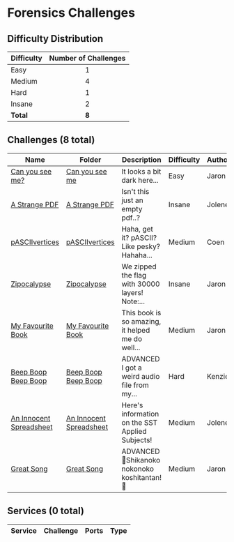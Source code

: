 # Forensics Challenges

## Difficulty Distribution
| Difficulty | Number of Challenges |
|------------|:--------------------:|
| Easy | 1 |
| Medium | 4 |
| Hard | 1 |
| Insane | 2 |
| **Total** | **8** |

## Challenges (8 total)
| Name | Folder | Description | Difficulty | Author |
|------|--------|-------------|------------|--------|
| [Can you see me?](<./Can you see me>) | [Can you see me](<./Can you see me>) | It looks a bit dark here... | Easy | Jaron |
| [A Strange PDF](<./A Strange PDF>) | [A Strange PDF](<./A Strange PDF>) | Isn't this just an empty pdf..? | Insane | Jolene |
| [pASCIIvertices](<./pASCIIvertices>) | [pASCIIvertices](<./pASCIIvertices>) | Haha, get it? pASCII? Like pesky? Hahaha... | Medium | Coen |
| [Zipocalypse](<./Zipocalypse>) | [Zipocalypse](<./Zipocalypse>) | We zipped the flag with 30000 layers! Note:... | Insane | Jaron |
| [My Favourite Book](<./My Favourite Book>) | [My Favourite Book](<./My Favourite Book>) | This book is so amazing, it helped me do well... | Medium | Jaron |
| [Beep Boop Beep Boop](<./Beep Boop Beep Boop>) | [Beep Boop Beep Boop](<./Beep Boop Beep Boop>) | ADVANCED I got a weird audio file from my... | Hard | Kenzie |
| [An Innocent Spreadsheet](<./An Innocent Spreadsheet>) | [An Innocent Spreadsheet](<./An Innocent Spreadsheet>) | Here's information on the SST Applied Subjects! | Medium | Jolene |
| [Great Song](<./Great Song>) | [Great Song](<./Great Song>) | ADVANCED 🎵Shikanoko nokonoko koshitantan!🎵 | Medium | Jaron |

## Services (0 total)
| Service | Challenge | Ports | Type |
|---------|-----------|-------|------|

